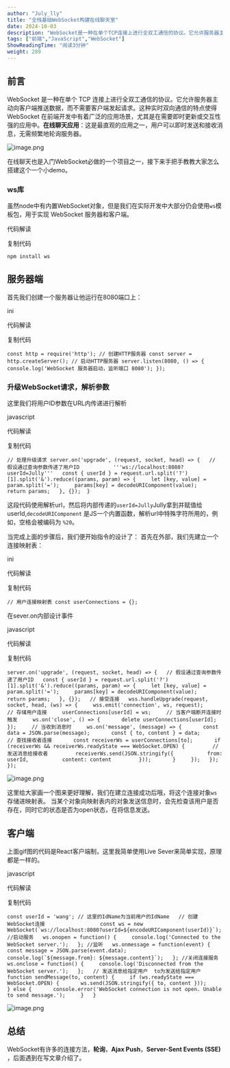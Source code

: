 ```yaml
---
author: "July_lly"
title: "全栈基础WebSocket构建在线聊天室"
date: 2024-10-03
description: "WebSocket是一种在单个TCP连接上进行全双工通信的协议。它允许服务器主动向客户端推送数据，而不需要客户端发起请求。这种实时双向通信的特点使得WebSocket在前端开发中有着广"
tags: ["前端","JavaScript","WebSocket"]
ShowReadingTime: "阅读3分钟"
weight: 289
---
```

前言
--

WebSocket 是一种在单个 TCP 连接上进行全双工通信的协议。它允许服务器主动向客户端推送数据，而不需要客户端发起请求。这种实时双向通信的特点使得 WebSocket 在前端开发中有着广泛的应用场景，尤其是在需要即时更新或交互性强的应用中。**在线聊天应用**：这是最直观的应用之一，用户可以即时发送和接收消息，无需频繁地轮询服务器。

![image.png](https://p9-xtjj-sign.byteimg.com/tos-cn-i-73owjymdk6/125a5744a64e4afebe6c4cc5e7148488~tplv-73owjymdk6-jj-mark-v1:0:0:0:0:5o6Y6YeR5oqA5pyv56S-5Yy6IEAgSnVseV9sbHk=:q75.awebp?rk3s=f64ab15b&x-expires=1728567583&x-signature=ucBjQUkoQbicWgtaZooyduJROYM%3D)

在线聊天也是入门WebSocket必做的一个项目之一，接下来手把手教教大家怎么搭建这个一个小demo。

### ws库

虽然node中有内置WebSocket对象，但是我们在实际开发中大部分仍会使用`ws`模板包，用于实现 WebSocket 服务器和客户端。

 代码解读

复制代码

`npm install ws`

服务器端
----

首先我们创建一个服务器让他运行在8080端口上：

ini

 代码解读

复制代码

`const http = require('http'); // 创建HTTP服务器 const server = http.createServer(); // 启动HTTP服务器 server.listen(8080, () => {   console.log('WebSocket 服务器启动，监听端口 8080'); });`

### 升级WebSocket请求，解析参数

这里我们将用户ID参数在URL内传递进行解析

javascript

 代码解读

复制代码

`// 处理升级请求 server.on('upgrade', (request, socket, head) => {   // 假设通过查询参数传递了用户ID           '''ws://localhost:8080?userId=Jully'''   const { userId } = request.url.split('?')[1].split('&').reduce((params, param) => {     let [key, value] = param.split('=');     params[key] = decodeURIComponent(value);     return params;   }, {});  }`

这段代码使用解析url，然后将内部传递的`userId=Jully`Jully拿到并赋值给userId,`decodeURIComponent` 是JS一个内置函数，解析url中特殊字符所用的，例如，空格会被编码为 `%20`。

当完成上面的步骤后，我们便开始指令的设计了： 首先在外部，我们先建立一个连接映射表：

ini

 代码解读

复制代码

`// 用户连接映射表 const userConnections = {};`

在sever.on内部设计事件

javascript

 代码解读

复制代码

`server.on('upgrade', (request, socket, head) => {   // 假设通过查询参数传递了用户ID   const { userId } = request.url.split('?')[1].split('&').reduce((params, param) => {     let [key, value] = param.split('=');     params[key] = decodeURIComponent(value);     return params;   }, {});   // 接受连接   wss.handleUpgrade(request, socket, head, (ws) => {     wss.emit('connection', ws, request);     // 存储用户连接     userConnections[userId] = ws;     // 当客户端断开连接时触发     ws.on('close', () => {       delete userConnections[userId];     });     // 当收到消息时     ws.on('message', (message) => {       const data = JSON.parse(message);       const { to, content } = data;       // 查找接收者连接       const receiverWs = userConnections[to];       if (receiverWs && receiverWs.readyState === WebSocket.OPEN) {         // 发送消息给接收者         receiverWs.send(JSON.stringify({           from: userId,           content: content         }));       }     });   }); });`

![image.png](https://p9-xtjj-sign.byteimg.com/tos-cn-i-73owjymdk6/4f99ed7d98f1494cbf9c1a4d48fc6f76~tplv-73owjymdk6-jj-mark-v1:0:0:0:0:5o6Y6YeR5oqA5pyv56S-5Yy6IEAgSnVseV9sbHk=:q75.awebp?rk3s=f64ab15b&x-expires=1728567583&x-signature=GGmcwLyGUPvEdLEUqnFG4VAqGY8%3D)

这里给大家画一个图来更好理解，我们在建立连接成功后哦，将这个连接对象`ws`存储进映射表。 当某个对象向映射表内的对象发送信息时，会先检查该用户是否存在，同时它的状态是否为open状态，在将信息发送。

客户端
---

上面gif图的代码是React客户端制，这里我简单使用Live Sever来简单实现，原理都是一样的。

javascript

 代码解读

复制代码

``const userId = 'wang'; // 这里的IdName为当前用户的IdName   // 创建WebSocket连接                  const ws = new WebSocket(`ws://localhost:8080?userId=${encodeURIComponent(userId)}`); //启动服务   ws.onopen = function() {     console.log('Connected to the WebSocket server.');   }; //监听   ws.onmessage = function(event) {     const message = JSON.parse(event.data);     console.log(`${message.from}: ${message.content}`);   }; //关闭连接服务   ws.onclose = function() {     console.log('Disconnected from the WebSocket server.');   };   // 发送消息给指定用户  to为发送给指定用户   function sendMessage(to, content) {     if (ws.readyState === WebSocket.OPEN) {       ws.send(JSON.stringify({ to, content }));     } else {       console.error('WebSocket connection is not open. Unable to send message.');     }   }``

![image.png](https://p9-xtjj-sign.byteimg.com/tos-cn-i-73owjymdk6/c774d590ab38473db21d3491da8c10e6~tplv-73owjymdk6-jj-mark-v1:0:0:0:0:5o6Y6YeR5oqA5pyv56S-5Yy6IEAgSnVseV9sbHk=:q75.awebp?rk3s=f64ab15b&x-expires=1728567583&x-signature=3u9IrnXX%2F3R%2B%2BsU6vCaJQAktcBo%3D)

总结
--

WebSocket有许多的连接方法，**轮询**，**Ajax Push**，**Server-Sent Events (SSE)** ，后面遇到在写文章介绍了。